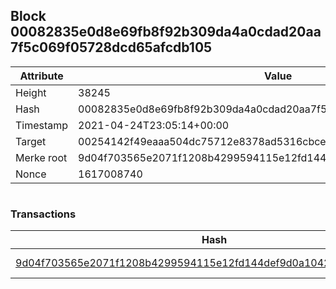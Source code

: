 ## Block 00082835e0d8e69fb8f92b309da4a0cdad20aa7f5c069f05728dcd65afcdb105

Attribute | Value
--- | ---
Height | 38245
Hash | 00082835e0d8e69fb8f92b309da4a0cdad20aa7f5c069f05728dcd65afcdb105
Timestamp | 2021-04-24T23:05:14+00:00
Target | 00254142f49eaaa504dc75712e8378ad5316cbcead634704b3734b6271167cc4
Merke root | 9d04f703565e2071f1208b4299594115e12fd144def9d0a1042e65400d8b2107
Nonce | 1617008740

```

```

### Transactions

Hash | Amount
--- | ---
[9d04f703565e2071f1208b4299594115e12fd144def9d0a1042e65400d8b2107](9d04f703565e2071f1208b4299594115e12fd144def9d0a1042e65400d8b2107.md) | 10.00000000 SKEPTI 
